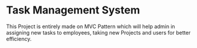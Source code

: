 # Task Management System
 This Project is entirely made on MVC Pattern which will help admin in assigning new tasks to employees, taking new Projects and users for better efficiency.
